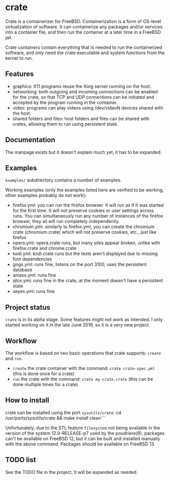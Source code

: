 # crate

Crate is a containerizer for FreeBSD. Containerization is a form of OS-level virtualization of software. It can containerize any packages and/or services into a container file, and then run the container at a later time in a FreeBSD jail.

Crate containers contain everything that is needed to run the containerized software, and only need the crate executable and system functions from the kernel to run.

## Features
* graphics: X11 programs reuse the Xorg server running on the host.
* networking: both outgoing and incoming connections can be enabled for the crate, so that TCP and UDP connections can be initiated and accepted by the program running in the container.
* video: programs can play videos using /dev/videoN devices shared with the host.
* shared folders and files: host folders and files can be shared with crates, allowing them to run using persistent state.

## Documentation
The manpage exists but it doesn't explain much yet, it has to be expanded.

## Examples
```examples/``` subdirectory contains a number of examples.

Working examples (only the examples listed here are verified to be working, other examples probably do not work):
* firefox.yml: you can run the firefox browser. It will run as if it was started for the first time. It will not preserve cookies or user settings across runs. You can simultaneously run any number of instances of the firefox browser, they all will run completely independently.
* chromium.yml: similarly to firefox.yml, you can create the chromium crate (chromium.crate) which will not preserve cookies, etc., just like firefox
* opera.yml: opera.crate runs, but many sites appear broken, unlike with firefox.crate and chrome.crate
* kodi.yml: kodi.crate runs but the texts aren't displayed due to missing font dependencies
* gogs.yml: runs fine, listens on the port 3100, uses the persistent database
* amass.yml: runs fine
* qtox.yml: runs fine in the crate, at the moment doesn't have a persistent state
* xeyes.yml: runs fine

## Project status
```crate``` is in its alpha stage. Some features might not work as intended. I only started working on it in the late June 2019, so it is a very new project.

## Workflow
The workflow is based on two basic operations that crate supports: ```create``` and ```run```.
* ```create``` the crate container with the command: ```crate crate-spec.yml``` (this is done once for a crate)
* ```run``` the crate with the command: ```crate my-crate.crate``` (this can be done multiple times for a crate)

## How to install
crate can be installed using the port ```sysutils/crate```: cd /usr/ports/sysutils/crate && make install clean```

Unfortunately, due to the STL feature ```filesystem``` not being available in the version of the system 12.0-RELEASE-p7 used by the poudriere(8), packages can't be available on FreeBSD 12, but it can be built and installed manually with the above command. Packages should be available on FreeBSD 13.

## TODO list
See the TODO file in the project. It will be expanded as needed.
